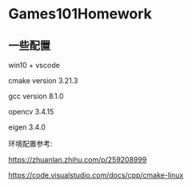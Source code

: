 # Games101Homework

## 一些配置
win10 + vscode

cmake version 3.21.3

gcc version 8.1.0

opencv 3.4.15

eigen 3.4.0

环境配置参考:

https://zhuanlan.zhihu.com/p/259208999

https://code.visualstudio.com/docs/cpp/cmake-linux

